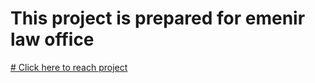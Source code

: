 # This project is prepared for emenir law office
[# Click here to reach project](https://007-emenir.vercel.app/)
